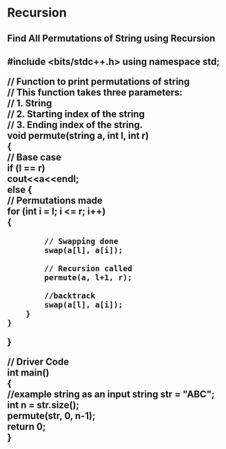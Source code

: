 <h1>Recursion</h1>

<h2>Find All Permutations of String using Recursion<h2>



#include <bits/stdc++.h>
using namespace std;


// Function to print permutations of string  
// This function takes three parameters:  
// 1. String  
// 2. Starting index of the string  
// 3. Ending index of the string.  
void permute(string a, int l, int r)  
{  
    // Base case  
    if (l == r)  
        cout<<a<<endl;  
    else
    {  
        // Permutations made  
        for (int i = l; i <= r; i++)  
        {  

            // Swapping done  
            swap(a[l], a[i]);  

            // Recursion called  
            permute(a, l+1, r);  

            //backtrack  
            swap(a[l], a[i]);  
        }  
    }  
}  

// Driver Code  
int main()  
{  
  //example string as an input
    string str = "ABC";  
    int n = str.size();  
    permute(str, 0, n-1);  
    return 0;  
}  
